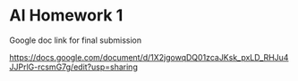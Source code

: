 # AI Homework 1

Google doc link for final submission

https://docs.google.com/document/d/1X2jgowqDQ01zcaJKsk_pxLD_RHJu4JJPrlG-rcsmG7g/edit?usp=sharing
